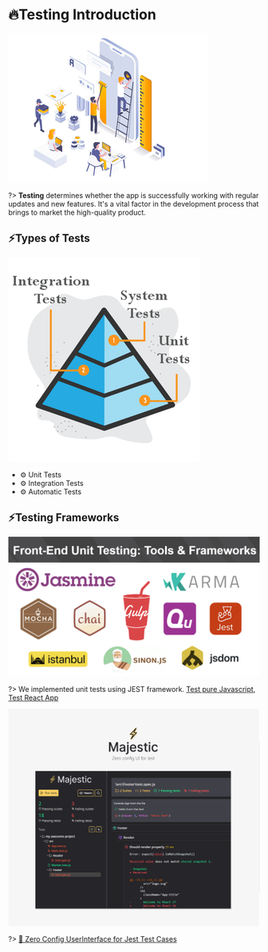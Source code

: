 # 🔥Testing Introduction

<img src="./assets/images/testing.png" alt="testing">

?> **Testing** determines whether the app is successfully working with regular updates and new features. It's a vital factor in the development process that brings to market the high-quality product.

## ⚡Types of Tests

<img src="./assets/images/tests_types.png" alt="testing">

- ⚙ Unit Tests
- ⚙ Integration Tests
- ⚙ Automatic Tests

## ⚡Testing Frameworks

<img src="./assets/images/test_frameworks.png" alt="testing" width="700">

?> We implemented unit tests using JEST framework. [Test pure Javascript](https://github.com/gopibabus/JestTemplate), [Test React App](https://github.com/gopibabus/React-Redux)

<img src="./assets/images/jest_ui.png" alt="Jest" width="700">

?> [🚀 Zero Config UserInterface for Jest Test Cases](https://github.com/Raathigesh/majestic)
